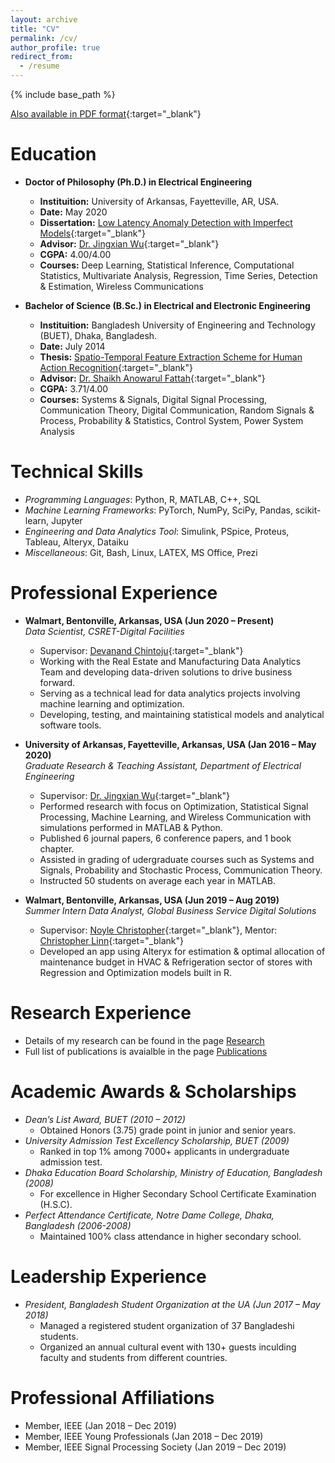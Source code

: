 ```yaml
---
layout: archive
title: "CV"
permalink: /cv/
author_profile: true
redirect_from:
  - /resume
---
```


{% include base_path %}

[Also available in PDF format](https://samrat-nath.github.io/files/CV_Samrat_Nath_Nov21.pdf){:target="_blank"}

Education
======
- **Doctor of Philosophy (Ph.D.) in Electrical Engineering**
  - **Instituition:** University of Arkansas, Fayetteville, AR, USA.
  - **Date:** May 2020
  - **Dissertation:** [Low Latency Anomaly Detection with Imperfect Models](https://scholarworks.uark.edu/cgi/viewcontent.cgi?article=5175&context=etd){:target="_blank"}
  - **Advisor:** [Dr. Jingxian Wu](https://wuj.hosted.uark.edu/){:target="_blank"}
  - **CGPA:** 4.00/4.00 
  - **Courses:** Deep Learning, Statistical Inference, Computational Statistics, Multivariate Analysis, Regression, Time Series, Detection & Estimation, Wireless Communications

- **Bachelor of Science (B.Sc.) in Electrical and Electronic Engineering**
  - **Instituition:** Bangladesh University of Engineering and Technology (BUET), Dhaka, Bangladesh.
  - **Date:** July 2014
  - **Thesis:** [Spatio-Temporal Feature Extraction Scheme for Human Action Recognition](https://www.researchgate.net/publication/331356501_Spatio-temporal_Feature_Extraction_Scheme_for_Human_Action_Recognition){:target="_blank"}
  - **Advisor:** [Dr. Shaikh Anowarul Fattah](https://sites.google.com/site/drshaikhfattah/){:target="_blank"}
  - **CGPA:** 3.71/4.00 
  - **Courses:** Systems & Signals, Digital Signal Processing, Communication Theory, Digital Communication, Random Signals & Process, Probability & Statistics, Control System, Power System Analysis


Technical Skills
======
- *Programming Languages*: Python, R, MATLAB, C++, SQL 
- *Machine Learning Frameworks*: PyTorch, NumPy, SciPy, Pandas, scikit-learn, Jupyter
- *Engineering and Data Analytics Tool*: Simulink, PSpice, Proteus, Tableau, Alteryx, Dataiku
- *Miscellaneous*:  Git, Bash, Linux, LATEX, MS Office, Prezi


Professional Experience
======
- **Walmart, Bentonville, Arkansas, USA (Jun 2020 – Present)**<br>
*Data Scientist, CSRET-Digital Facilities*
  - Supervisor: [Devanand Chintoju](https://www.linkedin.com/in/devanand-chintoju-3383bb22/){:target="_blank"}
  - Working with the Real Estate and Manufacturing Data Analytics Team and developing data-driven solutions to drive business forward.
  - Serving as a technical lead for data analytics projects involving machine learning and optimization.
  - Developing, testing, and maintaining statistical models and analytical software tools.

- **University of Arkansas, Fayetteville, Arkansas, USA (Jan 2016 – May 2020)**<br>
*Graduate Research & Teaching Assistant, Department of Electrical Engineering*
  - Supervisor: [Dr. Jingxian Wu](https://wuj.hosted.uark.edu/){:target="_blank"}  
  - Performed research with focus on Optimization, Statistical Signal Processing, Machine Learning, and Wireless Communication with 
  simulations performed in MATLAB & Python.
  - Published 6 journal papers, 6 conference papers, and 1 book chapter.
  - Assisted in grading of udergraduate courses such as Systems and Signals, Probability and Stochastic Process, Communication Theory.
  - Instructed 50 students on average each year in MATLAB.  
- **Walmart, Bentonville, Arkansas, USA (Jun 2019 – Aug 2019)**<br>
*Summer Intern Data Analyst, Global Business Service Digital Solutions*
  - Supervisor: [Noyle Christopher](https://www.linkedin.com/in/chrischristopherjr/){:target="_blank"}, Mentor: [Christopher Linn](https://www.linkedin.com/in/linnchris/){:target="_blank"}
  - Developed an app using Alteryx for estimation & optimal allocation of maintenance budget in HVAC & Refrigeration sector of stores with Regression and Optimization models built in R.
  
Research Experience
======
- Details of my research can be found in the page [Research](https://samrat-nath.github.io/research/)
- Full list of publications is avaialble in the page [Publications](https://samrat-nath.github.io/publications/)

<!--
Selected Publications
======
  <ul>{% for post in site.publications %}
    {% include archive-single-cv.html %}
  {% endfor %}</ul>
-->  

Academic Awards & Scholarships
======
- *Dean’s List Award, BUET (2010 – 2012)*
  - Obtained Honors (3.75) grade point in junior and senior years.
- *University Admission Test Excellency Scholarship, BUET (2009)*
  - Ranked in top 1% among 7000+ applicants in undergraduate admission test.
- *Dhaka Education Board Scholarship, Ministry of Education, Bangladesh (2008)*
  - For excellence in Higher Secondary School Certificate Examination (H.S.C).
- *Perfect Attendance Certificate, Notre Dame College, Dhaka, Bangladesh (2006-2008)*
  - Maintained 100% class attendance in higher secondary school.

Leadership Experience
======
- *President, Bangladesh Student Organization at the UA (Jun 2017 – May 2018)*
  - Managed a registered student organization of 37 Bangladeshi students.
  - Organized an annual cultural event with 130+ guests inculding faculty and students from different countries.

Professional Affiliations
======
- Member, IEEE (Jan 2018 – Dec 2019)
- Member, IEEE Young Professionals (Jan 2018 – Dec 2019)
- Member, IEEE Signal Processing Society (Jan 2019 – Dec 2019)

